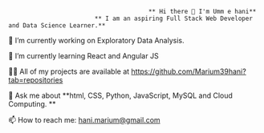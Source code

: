                                            ** Hi there 👋 I'm Umm e hani**
                            ** I am an aspiring Full Stack Web Developer and Data Science Learner.**


 🔭 I’m currently working on Exploratory Data Analysis. 
 
 🌱 I’m currently learning React and Angular JS 
 
 :woman_technologist:  All of my projects are available at https://github.com/Marium39hani?tab=repositories 
 
 💬 Ask me about **html, CSS, Python, JavaScript, MySQL and Cloud Computing. **
 
 📫 How to reach me: hani.marium@gmail.com

